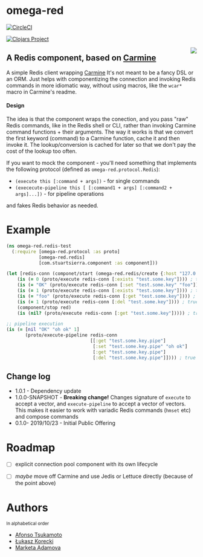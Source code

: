 # omega-red

[![CircleCI](https://circleci.com/gh/nomnom-insights/nomnom.omega-red.svg?style=svg)](https://circleci.com/gh/nomnom-insights/nomnom.omega-red)

[![Clojars Project](https://img.shields.io/clojars/v/nomnom/omega-red.svg)](https://clojars.org/nomnom/omega-red)

<img  src="https://uncannyxmen.net/sites/default/files/images/characters/omegared/omegared00.jpg" heighth="400px" align=right >

## A Redis component, based on [Carmine](https://github.com/ptaoussanis/carmine)

A simple Redis client wrapping [Carmine](https://github.com/ptaoussanis/carmine)
It's not meant to be a fancy DSL or an ORM. Just helps with componentizing the connection
and invoking Redis commands in more idiomatic way, without using macros, like the `wcar*` macro in Carmine's readme.


#### Design

The idea is that the component wraps the conection, and you pass "raw" Redis commands, like in the Redis shell or CLI, rather than invoking Carmine command functions + their arguments. The way it works is that  we convert the first keyword (command) to a Carmine function, cache it and then invoke it. The lookup/conversion is cached for later so that we don't pay the cost of the lookup too often.

If you want to mock the component - you'll need something that implements the following protocol (defined as  `omega-red.protocol.Redis`):

- `(execute this [:command + args])` - for  single commands
- `(exececute-pipeline this [ [:command1 + args] [:command2 + args]...])` - for pipeline operations

and fakes Redis behavior as needed.


# Example

```clojure
(ns omega-red.redis-test
  (:require [omega-red.protocol :as proto]
            [omega-red.redis]
            [com.stuartsierra.component :as component]))

(let [redis-conn (componet/start (omega-red.redis/create {:host "127.0.0.1" :port 6379}))]
    (is (= 0 (proto/execute redis-conn [:exists "test.some.key"]))) ; true
    (is (= "OK" (proto/execute redis-conn [:set "test.some.key" "foo"]))) ; true
    (is (= 1 (proto/execute redis-conn [:exists "test.some.key"]))) ; true
    (is (= "foo" (proto/execute redis-conn [:get "test.some.key"]))) ; true
    (is (= 1 (proto/execute redis-conn [:del "test.some.key"]))) ; true
    (component/stop red)
    (is (nil? (proto/execute redis-conn [:get "test.some.key"])))) ; true

;; pipeline execution
(is (= [nil "OK" "oh ok" 1]
       (proto/execute-pipeline redis-conn
                               [[:get "test.some.key.pipe"]
                                [:set "test.some.key.pipe" "oh ok"]
                                [:get "test.some.key.pipe"]
                                [:del "test.some.key.pipe"]]))) ; true

```

## Change log

- 1.0.1 - Dependency update
- 1.0.0-SNAPSHOT - **Breaking change!** Changes signature of `execute` to accept a vector, and `execute-pipeline` to accept a vector of vectors. This makes it easier to work with variadic Redis commands (`hmset` etc) and compose commands
- 0.1.0- 2019/10/23 - Initial Public Offering

# Roadmap

- [ ] explicit connection pool component with its own lifecycle
- [ ] *maybe* move off Carmine and use Jedis or Lettuce directly (because of the point above)


# Authors

<sup>In alphabetical order</sup>

- [Afonso Tsukamoto](https://github.com/AfonsoTsukamoto)
- [Łukasz Korecki](https://github.com/lukaszkorecki)
- [Marketa Adamova](https://github.com/MarketaAdamova)
